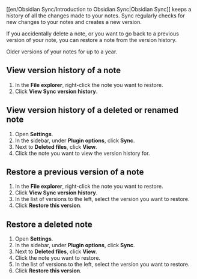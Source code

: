 [[en/Obsidian Sync/Introduction to Obsidian Sync|Obsidian Sync]] keeps a history of all the changes made to your notes. Sync regularly checks for new changes to your notes and creates a new version.

If you accidentally delete a note, or you want to go back to a previous version of your note, you can restore a note from the version history.

Older versions of your notes for up to a year.

## View version history of a note

1. In the **File explorer**, right-click the note you want to restore.
2. Click **View Sync version history**.

## View version history of a deleted or renamed note

1. Open **Settings**.
2. In the sidebar, under **Plugin options**, click **Sync**.
3. Next to **Deleted files**, click **View**.
4. Click the note you want to view the version history for.

## Restore a previous version of a note

1. In the **File explorer**, right-click the note you want to restore.
2. Click **View Sync version history**.
3. In the list of versions to the left, select the version you want to restore.
4. Click **Restore this version**.

## Restore a deleted note

1. Open **Settings**.
2. In the sidebar, under **Plugin options**, click **Sync**.
3. Next to **Deleted files**, click **View**.
4. Click the note you want to restore.
5. In the list of versions to the left, select the version you want to restore.
6. Click **Restore this version**.
